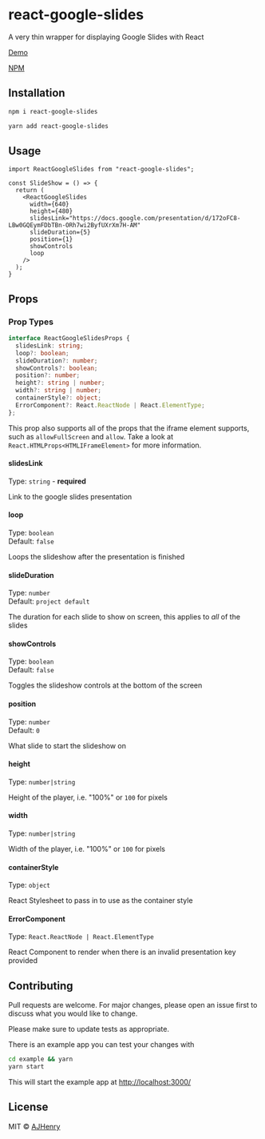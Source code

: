 # react-google-slides

A very thin wrapper for displaying Google Slides with React

[Demo](https://ajhenry.github.io/react-google-slides/)

[NPM](https://www.npmjs.com/package/react-google-slides)

## Installation

```bash
npm i react-google-slides
```

```bash
yarn add react-google-slides
```

## Usage

```tsx
import ReactGoogleSlides from "react-google-slides";

const SlideShow = () => {
  return (
    <ReactGoogleSlides
      width={640}
      height={480}
      slidesLink="https://docs.google.com/presentation/d/172oFC8-LBw0GQEymFDbTBn-ORh7wi2ByfUXrXm7H-AM"
      slideDuration={5}
      position={1}
      showControls
      loop
    />
  );
}
```

## Props

### Prop Types

```ts
interface ReactGoogleSlidesProps {
  slidesLink: string;
  loop?: boolean;
  slideDuration?: number;
  showControls?: boolean;
  position?: number;
  height?: string | number;
  width?: string | number;
  containerStyle?: object;
  ErrorComponent?: React.ReactNode | React.ElementType;
};
```

This prop also supports all of the props that the iframe element supports, such as `allowFullScreen` and `allow`. Take a look at `React.HTMLProps<HTMLIFrameElement>` for more information.

#### slidesLink

Type: `string` - **required**

Link to the google slides presentation

#### loop

Type: `boolean`\
Default: `false`

Loops the slideshow after the presentation is finished

#### slideDuration

Type: `number`\
Default: `project default`


The duration for each slide to show on screen, this applies to _all_ of the slides

#### showControls

Type: `boolean`\
Default: `false`

Toggles the slideshow controls at the bottom of the screen

#### position

Type: `number`\
Default: `0`

What slide to start the slideshow on

#### height

Type: `number|string`

Height of the player, i.e. "100%" or `100` for pixels

#### width

Type: `number|string`

Width of the player, i.e. "100%" or `100` for pixels

#### containerStyle

Type: `object`

React Stylesheet to pass in to use as the container style

#### ErrorComponent

Type: `React.ReactNode | React.ElementType`

React Component to render when there is an invalid presentation key provided

## Contributing

Pull requests are welcome. For major changes, please open an issue first to discuss what you would like to change.

Please make sure to update tests as appropriate.

There is an example app you can test your changes with

```sh
cd example && yarn
yarn start
```

This will start the example app at <http://localhost:3000/>

## License

MIT © [AJHenry](https://github.com/AJHenry)
